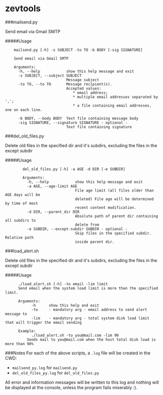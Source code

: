 zevtools
========



###mailsend.py

Send email via Gmail SMTP


#####Usage

```
    mailsend.py [-h] -s SUBJECT -to TO -b BODY [-sig SIGNATURE]

    Send email via Gmail SMTP

    Arguments:
      -h, --help            show this help message and exit
      -s SUBJECT, --subject SUBJECT
                            Message subject
      -to TO, --to TO       Message recipient(s). 
                            Accepted values: 
                               * email address; 
                               * multiple email addresses separated by ',';
                               * a file containing email addresses, one on each line.

      -b BODY, --body BODY  Text file containing message body
      -sig SIGNATURE, --signature SIGNATURE - optional -
                            Text file containing signature

```



###del_old_files.py

Delete old files in the specified dir and it's subdirs, excluding the files in
the except subdir

#####Usage

```
        del_old_files.py [-h] -a AGE -d DIR [-e SUBDIR]

        Arguments:
          -h, --help            show this help message and exit
          -a AGE, --age-limit AGE
                                File age limit (all files older than AGE days will be
                                deleted) File age will be determined by time of most
                                recent content modification.
          -d DIR, --parent_dir DIR
                                Absolute path of parent dir containing all subdirs to
                                delete from
          -e SUBDIR, --except-subdir SUBDIR - optional -
                                Skip files in the specified subdir. Relative path
                                inside parent dir.
```


###load_alert.sh

Delete old files in the specified dir and it's subdirs, excluding the files in
the except subdir

#####Usage

```
      ./load_alert.sh [-h] -to email -lim limit
      Send email when the system load limit is more than the specified limit.

      Arguments:
            -h      show this help and exit
            -to     - mandatory arg - email address to send alert message to
            -lim    - mandatory arg - total system disk load limit that will trigger the email sending

      Example:
            ./load_alert.sh -to you@mail.com -lim 90
          Sends mail to you@mail.com when the host total disk load is more than 90%
```


###Notes
For each of the above scripts, a ```.log``` file will be created in the CWD:
 * ```mailsend_py.log``` for ```mailsend.py``` 
 * ```del_old_files_py.log``` for ```del_old_files.py```

All error and information messages will be written to this log and nothing will be displayed at the console, unless the program fails miserably :).
